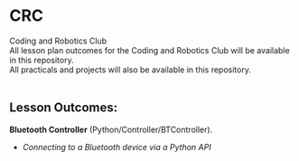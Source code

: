 # CRC
Coding and Robotics Club<br/>
All lesson plan outcomes for the Coding and Robotics Club will be available in this repository.<br/>
All practicals and projects will also be available in this repository.<br/>
<br/>
## Lesson Outcomes:<br/>
__Bluetooth Controller__ (Python/Controller/BTController).<br/>
  * _Connecting to a Bluetooth device via a Python API_
